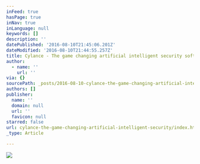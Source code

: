 ```yaml
---
inFeed: true
hasPage: true
inNav: true
inLanguage: null
keywords: []
description: ''
datePublished: '2016-08-10T21:45:06.201Z'
dateModified: '2016-08-10T21:44:55.257Z'
title: Cylance - The game changing artificial intelligent security software
author:
  - name: ''
    url: ''
via: {}
sourcePath: _posts/2016-08-10-cylance-the-game-changing-artificial-intelligent-security.md
authors: []
publisher:
  name: ''
  domain: null
  url: ''
  favicon: null
starred: false
url: cylance-the-game-changing-artificial-intelligent-security/index.html
_type: Article

---
```

![](https://the-grid-user-content.s3-us-west-2.amazonaws.com/146b8578-c0e8-49ec-96ef-04e8e9fc9ece.jpg)